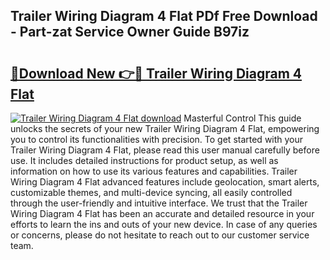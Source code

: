 ## Trailer Wiring Diagram 4 Flat PDf Free Download - Part-zat Service Owner Guide B97iz

# <h2><a href="http://dfk24x.blite.top/?on=Trailer+Wiring+Diagram+4+Flat">🔗Download New 👉🔴 Trailer Wiring Diagram 4 Flat</a></h2>

[![Trailer Wiring Diagram 4 Flat download](https://i.imgur.com/lujVjoI.png)](http://dfk24x.blite.top/?on=Trailer+Wiring+Diagram+4+Flat)
Masterful Control This guide unlocks the secrets of your new Trailer Wiring Diagram 4 Flat, empowering you to control its functionalities with precision. To get started with your Trailer Wiring Diagram 4 Flat, please read this user manual carefully before use. It includes detailed instructions for product setup, as well as information on how to use its various features and capabilities. Trailer Wiring Diagram 4 Flat advanced features include geolocation, smart alerts, customizable themes, and multi-device syncing, all easily controlled through the user-friendly and intuitive interface. We trust that the Trailer Wiring Diagram 4 Flat has been an accurate and detailed resource in your efforts to learn the ins and outs of your new device. In case of any queries or concerns, please do not hesitate to reach out to our customer service team.
